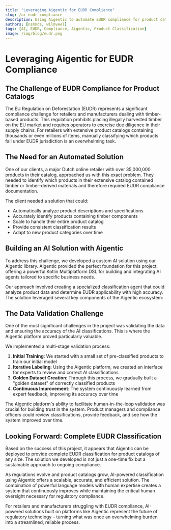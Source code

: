 ```yaml
---
title: "Leveraging Aigentic for EUDR Compliance"
slug: /ai-eudr-compliance
description: Using Aigentic to automate EUDR compliance for product catalogs
authors: [nsmnds, wilmveel]
tags: [AI, EUDR, Compliance, Aigentic, Product Classification]
image: /img/blog/eudr.png
---
```


# Leveraging Aigentic for EUDR Compliance

## The Challenge of EUDR Compliance for Product Catalogs

The EU Regulation on Deforestation (EUDR) represents a significant compliance challenge for retailers and manufacturers dealing with timber-based products. This regulation prohibits placing illegally harvested timber on the EU market and requires operators to exercise due diligence in their supply chains. For retailers with extensive product catalogs containing thousands or even millions of items, manually classifying which products fall under EUDR jurisdiction is an overwhelming task.

<!-- truncate -->

## The Need for an Automated Solution

One of our clients, a major Dutch online retailer with over 35,000,000 products in their catalog, approached us with this exact problem. They needed to identify which products in their extensive catalog contained timber or timber-derived materials and therefore required EUDR compliance documentation. 

The client needed a solution that could:
- Automatically analyze product descriptions and specifications
- Accurately identify products containing timber components
- Scale to handle their entire product catalog
- Provide consistent classification results
- Adapt to new product categories over time

## Building an AI Solution with Aigentic

To address this challenge, we developed a custom AI solution using our Aigentic library. Aigentic provided the perfect foundation for this project, offering a powerful Kotlin Multiplatform DSL for building and integrating AI agents tailored to specific business needs.

Our approach involved creating a specialized classification agent that could analyze product data and determine EUDR applicability with high accuracy. The solution leveraged several key components of the Aigentic ecosystem:

## The Data Validation Challenge

One of the most significant challenges in the project was validating the data and ensuring the accuracy of the AI classifications. This is where the Aigentic platform proved particularly valuable.

We implemented a multi-stage validation process:

1. **Initial Training**: We started with a small set of pre-classified products to train our initial model
2. **Iterative Labeling**: Using the Aigentic platform, we created an interface for experts to review and correct AI classifications
3. **Golden Dataset Creation**: Through this process, we gradually built a "golden dataset" of correctly classified products
4. **Continuous Improvement**: The system continuously learned from expert feedback, improving its accuracy over time

The Aigentic platform's ability to facilitate human-in-the-loop validation was crucial for building trust in the system. Product managers and compliance officers could review classifications, provide feedback, and see how the system improved over time.

## Looking Forward: Complete EUDR Classification

Based on the success of this project, it appears that Aigentic can be deployed to provide complete EUDR classification for product catalogs of any size. The solution we developed is not just a one-time fix but a sustainable approach to ongoing compliance.

As regulations evolve and product catalogs grow, AI-powered classification using Aigentic offers a scalable, accurate, and efficient solution. The combination of powerful language models with human expertise creates a system that continuously improves while maintaining the critical human oversight necessary for regulatory compliance.

For retailers and manufacturers struggling with EUDR compliance, AI-powered solutions built on platforms like Aigentic represent the future of regulatory technology – turning what was once an overwhelming burden into a streamlined, reliable process.
